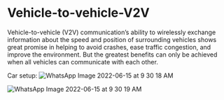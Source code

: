 # Vehicle-to-vehicle-V2V


Vehicle-to-vehicle (V2V) communication’s ability to wirelessly exchange information about the speed and position of surrounding vehicles shows great promise in helping to avoid crashes, ease traffic congestion, and improve the environment. But the greatest benefits can only be achieved when all vehicles can communicate with each other.

Car setup:
![WhatsApp Image 2022-06-15 at 9 30 18 AM](https://user-images.githubusercontent.com/63793145/173734610-14ea2787-28a5-4c37-87f9-c97095a8382e.jpeg)

![WhatsApp Image 2022-06-15 at 9 30 19 AM](https://user-images.githubusercontent.com/63793145/173734657-b7a6bd32-4996-43b9-80a6-1e4e3d591675.jpeg)
